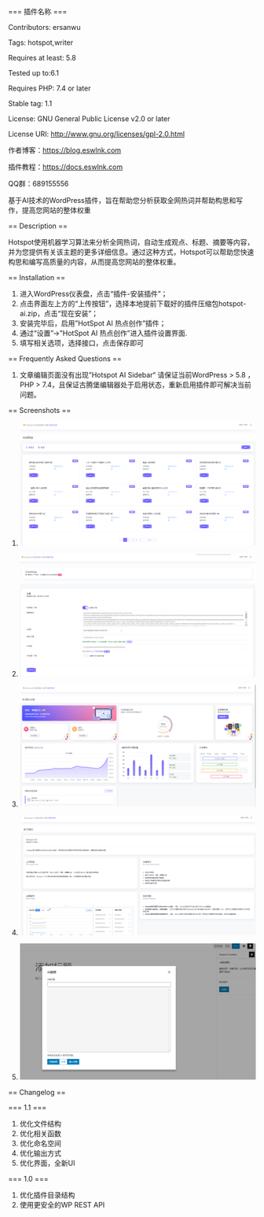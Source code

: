 === 插件名称 ===

Contributors: ersanwu

Tags: hotspot,writer

Requires at least: 5.8

Tested up to:6.1

Requires PHP: 7.4 or later

Stable tag: 1.1

License: GNU General Public License v2.0 or later

License URI: http://www.gnu.org/licenses/gpl-2.0.html

作者博客：https://blog.eswlnk.com

插件教程：https://docs.eswlnk.com

QQ群：689155556

基于AI技术的WordPress插件，旨在帮助您分析获取全网热词并帮助构思和写作，提高您网站的整体权重

== Description ==

Hotspot使用机器学习算法来分析全网热词，自动生成观点、标题、摘要等内容，并为您提供有关该主题的更多详细信息。通过这种方式，Hotspot可以帮助您快速构思和编写高质量的内容，从而提高您网站的整体权重。

== Installation ==

1. 进入WordPress仪表盘，点击“插件-安装插件”；
2. 点击界面左上方的“上传按钮”，选择本地提前下载好的插件压缩包hotspot-ai.zip，点击“现在安装”；
3. 安装完毕后，启用”HotSpot AI 热点创作”插件；
4. 通过“设置”->”HotSpot AI 热点创作”进入插件设置界面.
5. 填写相关选项，选择接口，点击保存即可

== Frequently Asked Questions ==

1. 文章编辑页面没有出现”Hotspot AI Sidebar“
请保证当前WordPress > 5.8 ，PHP > 7.4，且保证古腾堡编辑器处于启用状态，重新启用插件即可解决当前问题。

== Screenshots ==

1. ![热词筛选](assets/images/screenshot-1.png)

2. ![设置界面](assets/images/screenshot-2.png)

3. ![统计分析](assets/images/screenshot-3.png)

4. ![关于](assets/images/screenshot-4.png)

5. ![Sidebar](assets/images/screenshot-5.png)

   

== Changelog ==

=== 1.1 ===

1. 优化文件结构
2. 优化相关函数
3. 优化命名空间
4. 优化输出方式
5. 优化界面，全新UI

=== 1.0 ===

1. 优化插件目录结构
3. 使用更安全的WP REST API


